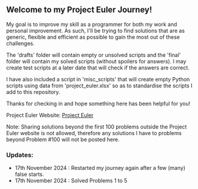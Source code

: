 ## Welcome to my Project Euler Journey!

My goal is to improve my skill as a programmer for both my work and personal improvement. As such, I'll be trying to find solutions that are as generic, flexible and efficient as possible to gain the most out of these challenges.

The 'drafts' folder will contain empty or unsolved scripts and the 'final' folder will contain my solved scripts (without spoilers for answers). I may create test scripts at a later date that will check if the answers are correct.

I have also included a script in 'misc_scripts' that will create empty Python scripts using data from 'project_euler.xlsx' so as to standardise the scripts I add to this repository.

Thanks for checking in and hope something here has been helpful for you!

Project Euler Website: [Project Euler](https://projecteuler.net/archives)

Note: Sharing solutions beyond the first 100 problems outside the Project Euler website is not allowed, therefore any solutions I have to problems beyond Problem #100 will not be posted here.

### **Updates:**
- 17th November 2024 : Restarted my journey again after a few (many) false starts.
- 17th November 2024 : Solved Problems 1 to 5
